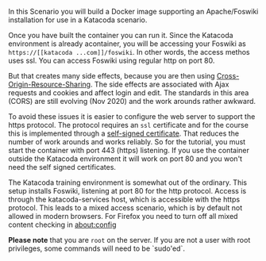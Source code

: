  In this Scenario you will build a Docker image supporting an Apache/Foswiki installation for use in a Katacoda scenario.

 Once you have built the container you can run it. Since the Katacoda environment is already acontainer, you will be accessing your Foswiki as `https://[[katacoda ...com]]/foswiki`. In other words, the access methos uses ssl. You can access Foswiki using regular http on port 80.

 But that creates many side effects, because you are then using [Cross-Origin-Resource-Sharing](https://developer.mozilla.org/en-US/docs/Web/HTTP/CORS). The side effects are associated with Ajax requests and cookies and affect login and edit. The standards in this area (CORS) are still evolving (Nov 2020) and the work arounds rather awkward.

 To avoid these issues it is easier to configure the web server to support the https protocol. The protocol requires an `ssl` certificate and for the course this is implemented through a [self-signed certificate](https://en.wikipedia.org/wiki/Self-signed_certificate). That reduces the number of work arounds and works reliably. So for the tutorial, you must start the container with port 443 (https) listening. If you use the container outside the Katacoda environment it will work on port 80 and you won't need the self signed certificates.

 The Katacoda training environment is somewhat out of the ordinary. This setup installs Foswiki, listening at port 80 for the http protocol. Access is through the katacoda-services host, which is accessible with the https protocol. This leads to a mixed access scenario, which is by default not allowed in modern browsers. For Firefox you need to turn off all mixed content checking in [about:config](https://docs.sdl.com/LiveContent/content/en-US/SDL%20Web-v5/GUID-A96F0612-53DE-4E35-AE09-48D57146D6E4)

**Please note** that you are `root` on the server. If you are not a user with root privileges, some commands will need to be \`sudo'ed\`.
